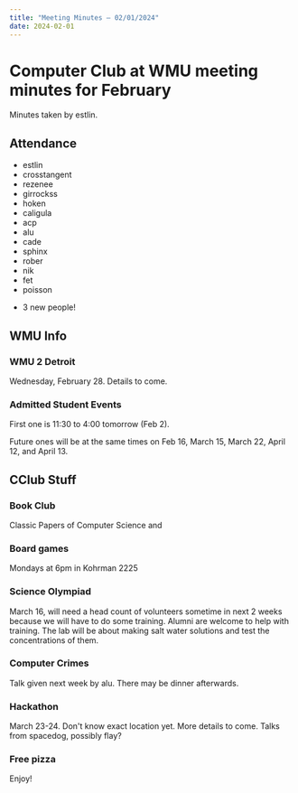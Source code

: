 ```yaml
---
title: "Meeting Minutes – 02/01/2024"
date: 2024-02-01
---
```

# Computer Club at WMU meeting minutes for February
Minutes taken by estlin. 

## Attendance
* estlin
* crosstangent
* rezenee
* girrockss
* hoken
* caligula
* acp
* alu
* cade
* sphinx
* rober
* nik
* fet
* poisson
+ 3 new people! 

## WMU Info

### WMU 2 Detroit
Wednesday, February 28. Details to come. 

### Admitted Student Events
First one is 11:30 to 4:00 tomorrow (Feb 2). 

Future ones will be at the same times on Feb 16, March 15, March 22, April 12, and April 13. 

## CClub Stuff

### Book Club
Classic Papers of Computer Science and 

### Board games
Mondays at 6pm in Kohrman 2225

### Science Olympiad
March 16, will need a head count of volunteers sometime in next 2 weeks because we will have to do some training. Alumni are welcome to help with training. The lab will be about making salt water solutions and test the concentrations of them.  

### Computer Crimes
Talk given next week by alu. There may be dinner afterwards. 

### Hackathon
March 23-24. Don't know exact location yet. More details to come. Talks from spacedog, possibly flay? 

### Free pizza
Enjoy!

